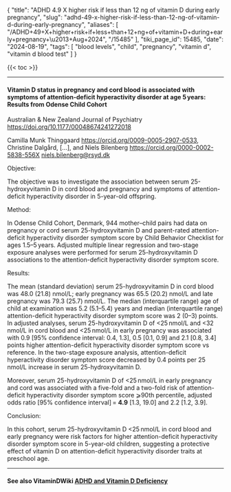 {
    "title": "ADHD 4.9 X higher risk if less than 12 ng of vitamin D during early pregnancy",
    "slug": "adhd-49-x-higher-risk-if-less-than-12-ng-of-vitamin-d-during-early-pregnancy",
    "aliases": [
        "/ADHD+49+X+higher+risk+if+less+than+12+ng+of+vitamin+D+during+early+pregnancy+\u2013+Aug+2024",
        "/15485"
    ],
    "tiki_page_id": 15485,
    "date": "2024-08-19",
    "tags": [
        "blood levels",
        "child",
        "pregnancy",
        "vitamin d",
        "vitamin d blood test"
    ]
}


{{< toc >}}

---

#### Vitamin D status in pregnancy and cord blood is associated with symptoms of attention-deficit hyperactivity disorder at age 5 years: Results from Odense Child Cohort

Australian & New Zealand Journal of Psychiatry https://doi.org/10.1177/00048674241272018

Camilla Munk Thinggaard https://orcid.org/0009-0005-2907-0533, Christine Dalgård, <span>[…]</span>, and Niels Bilenberg https://orcid.org/0000-0002-5838-556X niels.bilenberg@rsyd.dk

Objective:

The objective was to investigate the association between serum 25-hydroxyvitamin D in cord blood and pregnancy and symptoms of attention-deficit hyperactivity disorder in 5-year-old offspring.

Method:

In Odense Child Cohort, Denmark, 944 mother–child pairs had data on pregnancy or cord serum 25-hydroxyvitamin D and parent-rated attention-deficit hyperactivity disorder symptom score by Child Behavior Checklist for ages 1.5–5 years. Adjusted multiple linear regression and two-stage exposure analyses were performed for serum 25-hydroxyvitamin D associations to the attention-deficit hyperactivity disorder symptom score.

Results:

The mean (standard deviation) serum 25-hydroxyvitamin D in cord blood was 48.0 (21.8) nmol/L; early pregnancy was 65.5 (20.2) nmol/L and late pregnancy was 79.3 (25.7) nmol/L. The median (interquartile range) age of child at examination was 5.2 (5.1–5.4) years and median (interquartile range) attention-deficit hyperactivity disorder symptom score was 2 (0–3) points. In adjusted analyses, serum 25-hydroxyvitamin D of <25 nmol/L and <32 nmol/L in cord blood and <25 nmol/L in early pregnancy was associated with 0.9 <span>[95% confidence interval: 0.4, 1.3]</span>, 0.5 <span>[0.1, 0.9]</span> and 2.1 <span>[0.8, 3.4]</span> points higher attention-deficit hyperactivity disorder symptom score vs reference. In the two-stage exposure analysis, attention-deficit hyperactivity disorder symptom score decreased by 0.4 points per 25 nmol/L increase in serum 25-hydroxyvitamin D. 

Moreover, serum 25-hydroxyvitamin D of <25 nmol/L in early pregnancy and cord was associated with a five-fold and a two-fold risk of attention-deficit hyperactivity disorder symptom score ⩾90th percentile, adjusted odds ratio <span>[95% confidence interval]</span> = **4.9**  <span>[1.3, 19.0]</span> and 2.2 <span>[1.2, 3.9]</span>.

Conclusion:

In this cohort, serum 25-hydroxyvitamin D <25 nmol/L in cord blood and early pregnancy were risk factors for higher attention-deficit hyperactivity disorder symptom score in 5-year-old children, suggesting a protective effect of vitamin D on attention-deficit hyperactivity disorder traits at preschool age.

---

#### See also VitaminDWiki [ADHD and Vitamin D Deficiency](/posts/adhd-and-vitamin-d-deficiency)